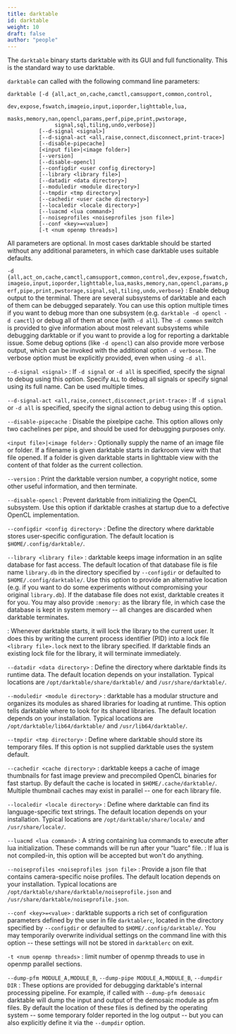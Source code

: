 ```yaml
---
title: darktable
id: darktable
weight: 10
draft: false
author: "people"
---
```


The `darktable` binary starts darktable with its GUI and full functionality. This is the standard way to use darktable.

`darktable` can called with the following command line parameters:

```
darktable [-d {all,act_on,cache,camctl,camsupport,common,control,
               dev,expose,fswatch,imageio,input,ioporder,lighttable,lua,
               masks,memory,nan,opencl,params,perf,pipe,print,pwstorage,
               signal,sql,tiling,undo,verbose}]
          [--d-signal <signal>]
          [--d-signal-act <all,raise,connect,disconnect,print-trace>]
          [--disable-pipecache]
          [<input file>|<image folder>]
          [--version]
          [--disable-opencl]
          [--configdir <user config directory>]
          [--library <library file>]
          [--datadir <data directory>]
          [--moduledir <module directory>]
          [--tmpdir <tmp directory>]
          [--cachedir <user cache directory>]
          [--localedir <locale directory>]
          [--luacmd <lua command>]
          [--noiseprofiles <noiseprofiles json file>]
          [--conf <key>=<value>]
          [-t <num openmp threads>]
```

All parameters are optional. In most cases darktable should be started without any additional parameters, in which case darktable uses suitable defaults.

`-d {all,act_on,cache,camctl,camsupport,common,control,dev,expose,fswatch,imageio,input,ioporder,lighttable,lua,masks,memory,nan,opencl,params,perf,pipe,print,pwstorage,signal,sql,tiling,undo,verbose}`
: Enable debug output to the terminal. There are several subsystems of darktable and each of them can be debugged separately. You can use this option multiple times if you want to debug more than one subsystem (e.g. `darktable -d opencl -d camctl`) or debug all of them at once (with `-d all`). The `-d common` switch is provided to give information about most relevant subsystems while debugging darktable or if you want to provide a log for reporting a darktable issue. Some debug options (like `-d opencl`) can also provide more verbose output, which can be invoked with the additional option `-d verbose`. The verbose option must be explicitly provided, even when using `-d all`.

`--d-signal <signal>`
: If `-d signal` or `-d all` is specified, specify the signal to debug using this option. Specify `ALL` to debug all signals or specify signal using its full name. Can be used multiple times.

`--d-signal-act <all,raise,connect,disconnect,print-trace>`
: If `-d signal` or `-d all` is specified, specify the signal action to debug using this option.

`--disable-pipecache`
: Disable the pixelpipe cache. This option allows only two cachelines per pipe, and should be used for debugging purposes only.

`<input file>|<image folder>`
: Optionally supply the name of an image file or folder. If a filename is given darktable starts in darkroom view with that file opened. If a folder is given darktable starts in lighttable view with the content of that folder as the current collection.

`--version`
: Print the darktable version number, a copyright notice, some other useful information, and then terminate.

`--disable-opencl`
: Prevent darktable from initializing the OpenCL subsystem. Use this option if darktable crashes at startup due to a defective OpenCL implementation.

`--configdir <config directory>`
: Define the directory where darktable stores user-specific configuration. The default location is `$HOME/.config/darktable/`.

`--library <library file>`
: darktable keeps image information in an sqlite database for fast access. The default location of that database file is file name `library.db` in the directory specified by `--configdir` or defaulted to `$HOME/.config/darktable/`. Use this option to provide an alternative location (e.g. if you want to do some experiments without compromising your original `library.db`). If the database file does not exist, darktable creates it for you. You may also provide `:memory:` as the library file, in which case the database is kept in system memory -- all changes are discarded when darktable terminates.

: Whenever darktable starts, it will lock the library to the current user. It does this by writing the current process identifier (PID) into a lock file `<library file>.lock` next to the library specified. If darktable finds an existing lock file for the library, it will terminate immediately.

`--datadir <data directory>`
: Define the directory where darktable finds its runtime data. The default location depends on your installation. Typical locations are `/opt/darktable/share/darktable/` and `/usr/share/darktable/`.

`--moduledir <module directory>`
: darktable has a modular structure and organizes its modules as shared libraries for loading at runtime. This option tells darktable where to look for its shared libraries. The default location depends on your installation. Typical locations are `/opt/darktable/lib64/darktable/` and `/usr/lib64/darktable/`.

`--tmpdir <tmp directory>`
: Define where darktable should store its temporary files. If this option is not supplied darktable uses the system default.

`--cachedir <cache directory>`
: darktable keeps a cache of image thumbnails for fast image preview and precompiled OpenCL binaries for fast startup. By default the cache is located in `$HOME/.cache/darktable/`. Multiple thumbnail caches may exist in parallel -- one for each library file.

`--localedir <locale directory>`
: Define where darktable can find its language-specific text strings. The default location depends on your installation. Typical locations are `/opt/darktable/share/locale/` and `/usr/share/locale/`.

`--luacmd <lua command>`
: A string containing lua commands to execute after lua initialization. These commands will be run after your “luarc” file.
: If lua is not compiled-in, this option will be accepted but won't do anything.

`--noiseprofiles <noiseprofiles json file>`
: Provide a json file that contains camera-specific noise profiles. The default location depends on your installation. Typical locations are `/opt/darktable/share/darktable/noiseprofile.json` and `/usr/share/darktable/noiseprofile.json`.

`--conf <key>=<value>`
: darktable supports a rich set of configuration parameters defined by the user in file `darktablerc`, located in the directory specified by `--configdir` or defaulted to `$HOME/.config/darktable/`. You may temporarily overwrite individual settings on the command line with this option -- these settings will not be stored in `darktablerc` on exit.

`-t <num openmp threads>`
: limit number of openmp threads to use in openmp parallel sections.

`--dump-pfm MODULE_A,MODULE_B`, `--dump-pipe MODULE_A,MODULE_B`, `--dumpdir DIR`
: These options are provided for debugging darktable's internal processing pipeline. For example, if called with `--dump-pfm demosaic` darktable will dump the input and output of the demosaic module as pfm files. By default the location of these files is defined by the operating system -- some temporary folder reported in the log output -- but you can also explicitly define it via the `--dumpdir` option.
